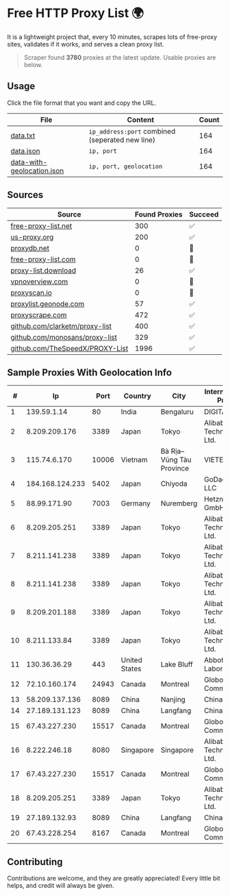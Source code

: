 
# Free HTTP Proxy List 🌍

It is a lightweight project that, every 10 minutes, scrapes lots of free-proxy sites, validates if it works, and serves a clean proxy list.


> Scraper found **3780** proxies at the latest update. Usable proxies are below.

## Usage

Click the file format that you want and copy the URL.


|File|Content|Count|
|----|-------|-----|
|[data.txt](https://raw.githubusercontent.com/themiralay/Proxy-List-World/master/data.txt)|`ip_address:port` combined (seperated new line)|164|
|[data.json](https://raw.githubusercontent.com/themiralay/Proxy-List-World/master/data.json)|`ip, port`|164|
|[data-with-geolocation.json](https://raw.githubusercontent.com/themiralay/Proxy-List-World/master/data-with-geolocation.json)|`ip, port, geolocation`|164|

## Sources

|Source|Found Proxies|Succeed|
|------|-------------|-------|
|[free-proxy-list.net](https://free-proxy-list.net)|300|✅|
|[us-proxy.org](https://www.us-proxy.org)|200|✅|
|[proxydb.net](http://proxydb.net)|0|🚫|
|[free-proxy-list.com](https://free-proxy-list.com/?page=&port=&type%5B%5D=http&type%5B%5D=https&up_time=0&search=Search)|0|🚫|
|[proxy-list.download](https://www.proxy-list.download/HTTP)|26|✅|
|[vpnoverview.com](https://vpnoverview.com/privacy/anonymous-browsing/free-proxy-servers)|0|🚫|
|[proxyscan.io](https://www.proxyscan.io)|0|🚫|
|[proxylist.geonode.com](https://proxylist.geonode.com/api/proxy-list?limit=300&page=1&sort_by=lastChecked&sort_type=desc&protocols=http,https)|57|✅|
|[proxyscrape.com](https://api.proxyscrape.com/v2/?request=displayproxies&protocol=http&timeout=10000&country=all&ssl=all&anonymity=all)|472|✅|
|[github.com/clarketm/proxy-list](https://raw.githubusercontent.com/clarketm/proxy-list/master/proxy-list-raw.txt)|400|✅|
|[github.com/monosans/proxy-list](https://raw.githubusercontent.com/monosans/proxy-list/main/proxies/http.txt)|329|✅|
|[github.com/TheSpeedX/PROXY-List](https://raw.githubusercontent.com/TheSpeedX/PROXY-List/master/http.txt)|1996|✅|


## Sample Proxies With Geolocation Info

|#|Ip|Port|Country|City|Internet Service Provider|
|-|--|----|-------|----|-------------------------|
|1|139.59.1.14|80|India|Bengaluru|DIGITALOCEAN|
|2|8.209.209.176|3389|Japan|Tokyo|Alibaba (US) Technology Co., Ltd.|
|3|115.74.6.170|10006|Vietnam|Bà Rịa–Vũng Tàu Province|VIETELxdsl|
|4|184.168.124.233|5402|Japan|Chiyoda|GoDaddy.com, LLC|
|5|88.99.171.90|7003|Germany|Nuremberg|Hetzner Online GmbH|
|6|8.209.205.251|3389|Japan|Tokyo|Alibaba (US) Technology Co., Ltd.|
|7|8.211.141.238|3389|Japan|Tokyo|Alibaba (US) Technology Co., Ltd.|
|8|8.211.141.238|3389|Japan|Tokyo|Alibaba (US) Technology Co., Ltd.|
|9|8.209.201.188|3389|Japan|Tokyo|Alibaba (US) Technology Co., Ltd.|
|10|8.211.133.84|3389|Japan|Tokyo|Alibaba (US) Technology Co., Ltd.|
|11|130.36.36.29|443|United States|Lake Bluff|Abbott Laboratories|
|12|72.10.160.174|24943|Canada|Montreal|GloboTech Communications|
|13|58.209.137.136|8089|China|Nanjing|China Telecom|
|14|27.189.131.123|8089|China|Langfang|Chinanet|
|15|67.43.227.230|15517|Canada|Montreal|GloboTech Communications|
|16|8.222.246.18|8080|Singapore|Singapore|Alibaba (US) Technology Co., Ltd.|
|17|67.43.227.230|15517|Canada|Montreal|GloboTech Communications|
|18|8.209.205.251|3389|Japan|Tokyo|Alibaba (US) Technology Co., Ltd.|
|19|27.189.132.93|8089|China|Langfang|Chinanet|
|20|67.43.228.254|8167|Canada|Montreal|GloboTech Communications|



## Contributing

Contributions are welcome, and they are greatly appreciated! Every
little bit helps, and credit will always be given.

